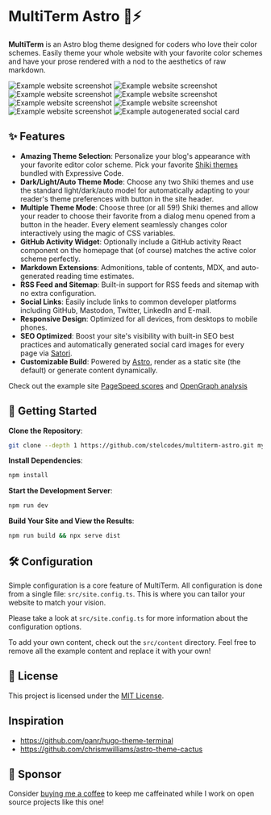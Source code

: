 # MultiTerm Astro 🎨⚡️ 

**MultiTerm** is an Astro blog theme designed for coders who love their color schemes. Easily theme your whole website with your favorite color schemes and have your prose rendered with a nod to the aesthetics of raw markdown.

![Example website screenshot](https://i.imgur.com/cnipzzi.png)
![Example website screenshot](https://i.imgur.com/NPnMB8S.png)
![Example website screenshot](https://i.imgur.com/snuQqoY.png)
![Example website screenshot](https://i.imgur.com/fWU561J.png)
![Example website screenshot](https://i.imgur.com/3lE9Q3w.png)
![Example website screenshot](https://i.imgur.com/wl5b4ll.png)
![Example website screenshot](https://i.imgur.com/dParrHs.png)
![Example autogenerated social card](https://i.imgur.com/4CBBdF3.png)

## ✨ Features

- **Amazing Theme Selection**: Personalize your blog's appearance with your favorite editor color scheme. Pick your favorite [Shiki themes](https://expressive-code.com/guides/themes/#available-themes) bundled with Expressive Code.
- **Dark/Light/Auto Theme Mode**: Choose any two Shiki themes and use the standard light/dark/auto model for automatically adapting to your reader's theme preferences with button in the site header.
- **Multiple Theme Mode**: Choose three (or all 59!) Shiki themes and allow your reader to choose their favorite from a dialog menu opened from a button in the header. Every element seamlessly changes color interactively using the magic of CSS variables.
- **GitHub Activity Widget**: Optionally include a GitHub activity React component on the homepage that (of course) matches the active color scheme perfectly.
- **Markdown Extensions**: Admonitions, table of contents, MDX, and auto-generated reading time estimates.
- **RSS Feed and Sitemap**: Built-in support for RSS feeds and sitemap with no extra configuration.
- **Social Links**: Easily include links to common developer platforms including GitHub, Mastodon, Twitter, LinkedIn and E-mail.
- **Responsive Design**: Optimized for all devices, from desktops to mobile phones.
- **SEO Optimized**: Boost your site's visibility with built-in SEO best practices and automatically generated social card images for every page via [Satori](https://github.com/vercel/satori).
- **Customizable Build**: Powered by [Astro](https://astro.build/), render as a static site (the default) or generate content dynamically.

Check out the example site [PageSpeed scores](https://pagespeed.web.dev/analysis/https-multiterm-stelclementine-com/qhnp521yci?form_factor=mobile) and [OpenGraph analysis](https://www.opengraph.xyz/url/https%3A%2F%2Fmultiterm.stelclementine.com)

## 🚀 Getting Started

**Clone the Repository**:
```bash
git clone --depth 1 https://github.com/stelcodes/multiterm-astro.git my-new-blog && cd my-new-blog
```

**Install Dependencies**:
```bash
npm install
```

**Start the Development Server**:
```bash
npm run dev
```

**Build Your Site and View the Results**:
```bash
npm run build && npx serve dist
```

## 🛠️ Configuration

Simple configuration is a core feature of MultiTerm. All configuration is done from a single file: `src/site.config.ts`. This is where you can tailor your website to match your vision. 

Please take a look at `src/site.config.ts` for more information about the configuration options.

To add your own content, check out the `src/content` directory. Feel free to remove all the example content and replace it with your own!

## 📄 License

This project is licensed under the [MIT License](LICENSE).

## Inspiration
- https://github.com/panr/hugo-theme-terminal
- https://github.com/chrismwilliams/astro-theme-cactus

## 🩷 Sponsor
Consider [buying me a coffee]() to keep me caffeinated while I work on open source projects like this one!
